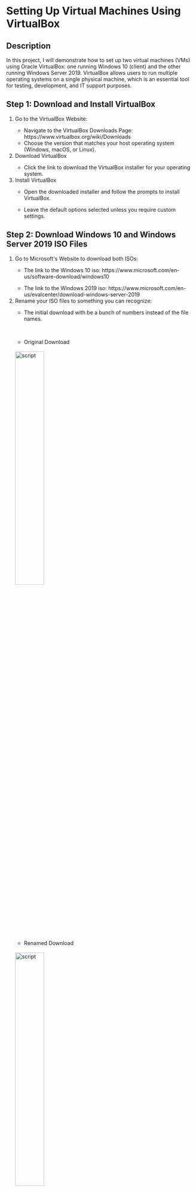 # Setting Up Virtual Machines Using VirtualBox
<h2>Description</h2>
In this project, I will demonstrate how to set up two virtual machines (VMs) using Oracle VirtualBox: one running Windows 10 (client) and the other running Windows Server 2019. VirtualBox allows users to run multiple operating systems on a single physical machine, which is an essential tool for testing, development, and IT support purposes.
<br />
<h2>Step 1: Download and Install VirtualBox </h2>
<ol>
   <li>Go to the VirtualBox Website:</li>
   <ul>
      <li>Navigate to the VirtualBox Downloads Page: https://www.virtualbox.org/wiki/Downloads</li>
      <li>Choose the version that matches your host operating system (Windows, macOS, or Linux).</li>
   </ul>
   <li>Download VirtualBox </li>
   <ul>
      <li>Click the link to download the VirtualBox installer for your operating system.</li>
   </ul>
   <li>Install VirtualBox</li>
   <ul>
      <li>Open the downloaded installer and follow the prompts to install VirtualBox.</li>
   </ul>
   <ul>
      <li>Leave the default options selected unless you require custom settings.</li>
   </ul>
</ol>
<h2>Step 2: Download Windows 10 and Windows Server 2019 ISO Files</h2>
<ol>
   <li>Go to Microsoft's Website to download both ISOs:</li>
   <ul>
      <li>The link to the Windows 10 iso: https://www.microsoft.com/en-us/software-download/windows10</li>
   </ul>
   <ul>
      <li>The link to the Windows 2019 iso: https://www.microsoft.com/en-us/evalcenter/download-windows-server-2019</li>
   </ul>
   <li>Rename your ISO files to something you can recognize:</li>
   <ul>
      <li>The initial download with be a bunch of numbers instead of the file names.</li>
   </ul>
   <ul>
         <br/>
      </li>
   </ul>
   <ul><li>Original Download</li></ul>
   <br/>
   <img src="https://imgur.com/7KT2ggW.png" height="40%" width="40%" alt="script"/>
   <br/>
   <ul><li>Renamed Download</li></ul>
   <br/>
   <img src="https://imgur.com/rVoTuWD.png" height="40%" width="40%" alt="script"/>
   <br/>
</ol>
<h2>Step 3: Create a New Virtual Machine (Windows 10)</h2>
<ol>
<li>Open VirtualBox: </li>
<ul>
<li>Launch VirtualBox from your desktop or start menu.</li>
</ul>
<li>Create a New VM:</li>
<ul>
<li>Click New to create a new virtual machine.</li>
</ul>
<li>Name Your VM:</li>
<ul>
<li>Enter a name (e.g., "Windows 10 VM").</li>
</ul>
<ul>
<li>Select the Type as Microsoft Windows and the Version as Windows 10 (64-bit).</li>
</ul>
<ul>
<li>Click Next.</li>
</ul>
   <br/>
   <img src="https://imgur.com/Pgy1AUt.png" height="40%" width="40%" alt="script"/>
   <br/>
</li></ul>
<li>Allocate Memory (RAM):</li>
<ul>
<li>Select how much RAM you want to allocate. For Windows 10, at least 2 GB (2048 MB) is recommended. For processor amount, if you have a PC with good RAM, use atleast 4 processors to aid in increased VM speed. If you are unsure you can just use 1 processor and click Next.</li>
</ul>
<br/>
<img src="https://imgur.com/5nfIONS.png" height="40%" width="40%" alt="script"/>
<br/>   
<li>Create a Virtual Hard Disk:</li>
<ul>
<li>Choose Create a virtual hard disk now and click Create.</li>
</ul>
<li>Select Storage:</li>
<ul>
<li>Choose Dynamically allocated so that the disk grows as needed and click Next.</li>
</ul>
<li>Set Disk Size:</li>
<ul>
<li>Allocate at least 50 GB for Windows 10 and click Create.</li>
</ul>
<br/>
<img src="https://imgur.com/Z8iJoAq.png" height="40%" width="40%" alt="script"/>
<br/>    
</ol>
<h2>Step 4: Install Windows 10 </h2>
<ol>
   <li>Mount the Windows 10 ISO:</li>
   <ul>
      <li>Select your newly created Windows 10 VM and click Start.</li>
   </ul>
   <ul>
      <li>A window will prompt you to select a start-up disk. Click the folder icon and navigate to the Windows 10 ISO you downloaded.</li>
   </ul>
   <ul>
      <li>Select the ISO and Click "Mount and Retry Boot"</li>
   </ul>
   <br/>
   <img src="https://imgur.com/bdcVL5v.png" height="40%" width="40%" alt="script"/>
   <br/>
   <li>Begin the Windows Installation:</li>
   </ul>
   <ul>
      <li>Follow the on-screen prompts to install Windows 10.</li>
   </ul>
   <ul>
      <li>Which type of installation do you want? - "Custom: Install Windows only (advanced)"</li>
   </ul>
    <ul>
      <li>Where do you want to install Windows? - Select "Drive 0 Unallocated Space" - Click Next.</li>
   </ul>
   <ul>
      <li>Choose the appropriate settings, including language, time, and keyboard layout.</li>
   </ul>
   <img src="https://imgur.com/qnI6FeZ.png" height="30%" width="30%" alt="script"/>
   <li>Create a User:</li>
   <ul>
      <li>During installation, you'll be asked to create a username and password for the new Windows 10 instance.</li>
   </ul>
   <li>Complete Installation:</li>
   <ul>
      <li>After the installation finishes, restart the VM. You’ll have a working instance of Windows 10.</li>
   </ul>
</ol>
<h2>Step 5: Create a New Virtual Machine (Windows Server 2019)</h2>
<ol>
   <li>Open VirtualBox: </li>
   <ul>
      <li>Launch VirtualBox from your desktop or start menu.</li>
   </ul>
   <li>Create a New VM:</li>
   <ul>
      <li>In the VirtualBox Manager, click New again to create a second VM for Windows Server 2019.</li>
   </ul>
   <li>Name Your VM:</li>
   <ul>
      <li>Name the VM (e.g., "Windows Server 2019 VM").</li>
   </ul>
   <ul>
      <li>Select Microsoft Windows as the type and Windows 2019 (64-bit) as the version.</li>
   </ul>
   <ul>
      <li>Click Next.</li>
   </ul>
      <img src="https://imgur.com/r9rOuCo.png" height="30%" width="30%" alt="script"/></ol>
   </li></ul>
   <li>Allocate Memory (RAM):</li>
   <ul>
      <li>Select how much RAM you want to allocate. For Windows Server 2019, at least 4 GB (4096 MB) is recommended. For processor amount, if you have a PC with good RAM, use atleast 4 processors to aid in increased VM speed. If you are unsure you can just use 1 processor and click Next.</li>
   </ul>
<br/>
   <img src="https://imgur.com/z4P9Aga.png" height="40%" width="40%" alt="script"/>
<br/>
   <li>Create a Virtual Hard Disk:</li>
   <ul>
      <li>Choose Create a virtual hard disk now and click Create.</li>
   </ul>
   <li>Select Storage:</li>
   <ul>
      <li>Choose Dynamically allocated so that the disk grows as needed and click Next.</li>
   </ul>
   <li>Set Disk Size:</li>
   <ul>
      <li>Allocate at least 60 GB for Windows Server 2019 and click Create.</li>
   </ul>
<br/>
   <img src="https://imgur.com/O2iLUGR.png" height="40%" width="40%" alt="script"/>
<br/> 
</ol>
<h2>Step 6: Install Windows Server 2019</h2>
<ol>
   <li>Mount the Windows Server 2019 ISO:</li>
   <ul>
      <li>Select the new Windows Server 2019 VM and click Start.</li>
   </ul>
   <ul>
      <li>A window will prompt you to select a start-up disk. Click the folder icon and navigate to the Windows Server 2019 ISO you downloaded.
Select the ISO and Click "Mount and Retry Boot"</li>
   </ul>
   <br/>
   <img src="https://imgur.com/9tjz8Oa.png" height="40%" width="40%" alt="script"/>
   <br/>
   <li>Begin Windows Server Installation:</li>
   <ul>
      <li>Follow the on-screen instructions to install Windows Server 2019.</li>
   </ul>
    <ul>
      <li>Select Windows Server 2019 Standard (Desktop Experience) as the installation type.</li>
   </ul>
   <ul>
      <li>Choose the appropriate options for language, time, and keyboard input.</li>
   </ul>
<li>Set Administrator Account:</li>
    <ul>
      <li>Set up a password for the Administrator account.</li>
   </ul>
<li>Complete Installation:</li>
    <ul>
      <li>After installation is complete, restart the virtual machine.</li>
   </ul>
   </li></ul>
</ol>
<h2>Step 7: Finalize the VMs</h2>
<ol>
   <li>Install Guest Additions (Optional):</li>
   <ul>
      <li>For better performance, you can install Guest Additions by clicking Devices > Insert Guest Additions CD Image in VirtualBox, then following the installation prompts in each VM.</li>
   </ul>
   <li>Update Windows:</li>
   <ul>
      <li>Log into both VMs and run Windows Update to make sure your system is up-to-date.</li>
   </ul>
    <ul>
      <li>For Windows 10, open Settings > Update & Security > Windows Update.</li>
   </ul>
    <ul>
      <li>For Windows Server 2019, open Server Manager > Local Server > Windows Update.</li>
   </ul>
</ol>
   <h2>Step 8: Test Connectivity Between VMs (Optional)</h2>
<ol>
   <li>Configure Network Settings:</li>
   <ul>
      <li>You can set up the network settings in VirtualBox to allow the two VMs to communicate with each other but first you will have to create a Host-Only Network in VirtualBox. At the top of the VirtualBox window, click File > Tools > Network Manager. In the tools window, click Create. If one has not already been created, a new one will be. Make sure your 'Adapter' and 'DHCP Server' Properties match these:</li>
   </ul>
   <br/>
   <img src="https://imgur.com/qm1CPuL.png" height="40%" width="40%" alt="script"/>
   <br/>
   <br/>
   <img src="https://imgur.com/0jNkto4.png" height="40%" width="40%" alt="script"/>
   <br/>
   <li>Set Network Settings:</li>
   <ul>
      <li>You can set up the network settings in VirtualBox to allow the two VMs to communicate with each other. Click on one VM at a time and go to Settings > Network for each VM and check "Enable Network Adapter", Attached to: Host-only Adapter, select the available or created adapter of your choice but make sure both VMs have the exact same Network Settings.</li>
   </ul>
   <br/>
   <img src="https://imgur.com/b84H3JZ.png" height="40%" width="40%" alt="script"/>
   <br/>
   <li>Ping Between VMs: </li>
   <ul>
      <li>Open Command Prompt on each VM and ping the other VM to ensure network connectivity. Use the following command: 'ipconfig' to grab each VMs individual IP. While logged into Windows 10 VM in command prompt, run 'ping -your server 2019 VM IP-'. You should receive a reply indicating the two VMs can communicate over the same network. </li>
   </ul>
  <br></br> 
<ul>
   <li>Running ipconfig on Windows 10 VM. The IP address for this VM is: 192.168.56.105 </li>
   </ul>
   <br/>
   <img src="https://imgur.com/7ho0NxL.png" height="40%" width="40%" alt="script"/>
   <br/>
   <ul>
   <li>Running ipconfig on Windows Server 2019 VM. The IP address for this VM is: 192.168.56.106 </li>
   </ul>
   <br/>
   <img src="https://imgur.com/Rg2asRK.png" height="40%" width="40%" alt="script"/>
   <br/>
   <li>Pinging the Server 2019 VM from the Windows 10 VM receiving a successful reply indicating network communication. </li>
   </ul>
   <br/>
   <img src="https://imgur.com/GV8iJnd.png" height="40%" width="40%" alt="script"/>
   <br/>
   <ul>
   <li>Pinging the Windows 10 VM from the Server 2019 VM receiving a successful reply indicating network communication. </li>
   </ul>
   <br/>
   <img src="https://imgur.com/QsjruBy.png" height="40%" width="40%" alt="script"/>
   <br/>
      <li>TIP: Be sure to turn off Windows Firewall settings in both VMs so they can ping eachother.</li>
   </ul>
   <br/>
   <img src="https://imgur.com/zwY7EX8.png" height="40%" width="40%" alt="script"/>
   <br/>
    
</ol>
<h2>Step 9: Conclusion</h2>
In this project, we have successfully set up virtual machines for both Windows 10 and Windows Server 2019 using VirtualBox. These VMs can be used to simulate various IT environments, conduct tests, or practice system administration tasks. This project is a great way to demonstrate your virtualization and IT skills in your e-portfolio.    
<ol></ol>
